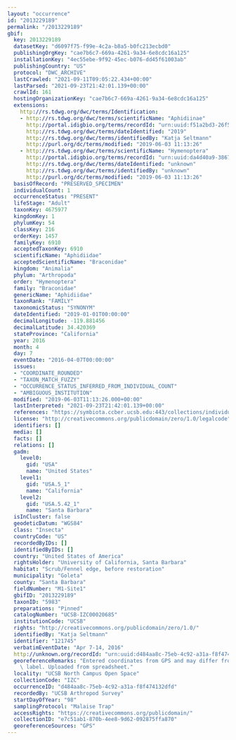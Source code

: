 ```yaml
---
layout: "occurrence"
id: "2013229189"
permalink: "/2013229189"
gbif:
  key: 2013229189
  datasetKey: "d6097f75-f99e-4c2a-b8a5-b0fc213ecbd0"
  publishingOrgKey: "cae7b6c7-669a-4261-9a34-6e8cdc16a125"
  installationKey: "4ec55ebe-9f92-45ec-b076-dd45f61003ab"
  publishingCountry: "US"
  protocol: "DWC_ARCHIVE"
  lastCrawled: "2021-09-11T09:05:22.434+00:00"
  lastParsed: "2021-09-23T21:42:01.139+00:00"
  crawlId: 161
  hostingOrganizationKey: "cae7b6c7-669a-4261-9a34-6e8cdc16a125"
  extensions:
    http://rs.tdwg.org/dwc/terms/Identification:
    - http://rs.tdwg.org/dwc/terms/scientificName: "Aphidiinae"
      http://portal.idigbio.org/terms/recordId: "urn:uuid:f51a2bd3-26f5-41ea-a0ee-c02503d6614d"
      http://rs.tdwg.org/dwc/terms/dateIdentified: "2019"
      http://rs.tdwg.org/dwc/terms/identifiedBy: "Katja Seltmann"
      http://purl.org/dc/terms/modified: "2019-06-03 11:13:26"
    - http://rs.tdwg.org/dwc/terms/scientificName: "Hymenoptera"
      http://portal.idigbio.org/terms/recordId: "urn:uuid:da4d40a9-3867-4d3a-b214-180899092621"
      http://rs.tdwg.org/dwc/terms/dateIdentified: "unknown"
      http://rs.tdwg.org/dwc/terms/identifiedBy: "unknown"
      http://purl.org/dc/terms/modified: "2019-06-03 11:13:26"
  basisOfRecord: "PRESERVED_SPECIMEN"
  individualCount: 1
  occurrenceStatus: "PRESENT"
  lifeStage: "Adult"
  taxonKey: 4675977
  kingdomKey: 1
  phylumKey: 54
  classKey: 216
  orderKey: 1457
  familyKey: 6910
  acceptedTaxonKey: 6910
  scientificName: "Aphidiidae"
  acceptedScientificName: "Braconidae"
  kingdom: "Animalia"
  phylum: "Arthropoda"
  order: "Hymenoptera"
  family: "Braconidae"
  genericName: "Aphidiidae"
  taxonRank: "FAMILY"
  taxonomicStatus: "SYNONYM"
  dateIdentified: "2019-01-01T00:00:00"
  decimalLongitude: -119.881456
  decimalLatitude: 34.420369
  stateProvince: "California"
  year: 2016
  month: 4
  day: 7
  eventDate: "2016-04-07T00:00:00"
  issues:
  - "COORDINATE_ROUNDED"
  - "TAXON_MATCH_FUZZY"
  - "OCCURRENCE_STATUS_INFERRED_FROM_INDIVIDUAL_COUNT"
  - "AMBIGUOUS_INSTITUTION"
  modified: "2019-06-03T11:13:26.000+00:00"
  lastInterpreted: "2021-09-23T21:42:01.139+00:00"
  references: "https://symbiota.ccber.ucsb.edu:443/collections/individual/index.php?occid=121745"
  license: "http://creativecommons.org/publicdomain/zero/1.0/legalcode"
  identifiers: []
  media: []
  facts: []
  relations: []
  gadm:
    level0:
      gid: "USA"
      name: "United States"
    level1:
      gid: "USA.5_1"
      name: "California"
    level2:
      gid: "USA.5.42_1"
      name: "Santa Barbara"
  isInCluster: false
  geodeticDatum: "WGS84"
  class: "Insecta"
  countryCode: "US"
  recordedByIDs: []
  identifiedByIDs: []
  country: "United States of America"
  rightsHolder: "University of California, Santa Barbara"
  habitat: "Scrub/Fennel edge, before restoration"
  municipality: "Goleta"
  county: "Santa Barbara"
  fieldNumber: "M1-Site1"
  gbifID: "2013229189"
  taxonID: "5983"
  preparations: "Pinned"
  catalogNumber: "UCSB-IZC00020685"
  institutionCode: "UCSB"
  rights: "http://creativecommons.org/publicdomain/zero/1.0/"
  identifiedBy: "Katja Seltmann"
  identifier: "121745"
  verbatimEventDate: "Apr 7-14, 2016"
  http://unknown.org/recordId: "urn:uuid:d484aa8c-75eb-4c92-a31a-f8f474132dfd"
  georeferenceRemarks: "Entered coordinates from GPS and may differ from what is on\
    \ label. Uploaded from spreadsheet."
  locality: "UCSB North Campus Open Space"
  collectionCode: "IZC"
  occurrenceID: "d484aa8c-75eb-4c92-a31a-f8f474132dfd"
  recordedBy: "UCSB Arthropod Survey"
  startDayOfYear: "98"
  samplingProtocol: "Malaise Trap"
  accessRights: "https://creativecommons.org/publicdomain/"
  collectionID: "e7c51ab1-870b-4ee8-9d62-092875ffa870"
  georeferenceSources: "GPS"
---
```

